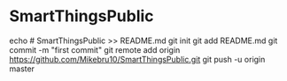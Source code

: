 # SmartThingsPublic
echo # SmartThingsPublic >> README.md
git init
git add README.md
git commit -m "first commit"
git remote add origin https://github.com/Mikebru10/SmartThingsPublic.git
git push -u origin master
